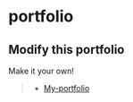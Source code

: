 # portfolio
## Modify this portfolio

Make it your own! 

> - [My-portfolio](https://clinquant-bunny-4d8493.netlify.app/)



